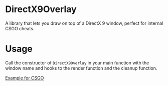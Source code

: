 # DirectX9Overlay
A library that lets you draw on top of a DirectX 9 window, perfect for internal CSGO cheats.

# Usage
Call the constructor of `DirectX9Overlay` in your main function with the window name and hooks to the render function and the cleanup function.

[Example for CSGO](DirectX9Overlay\DirectX9Overlay\example\dllmain.cpp)
